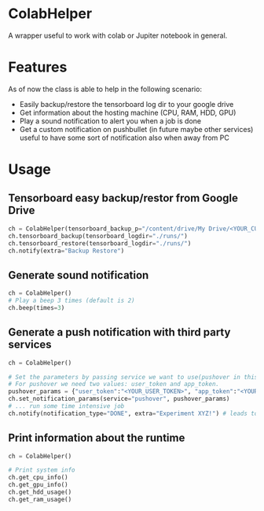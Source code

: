 # ColabHelper
A wrapper useful to work with colab or Jupiter notebook in general.

# Features
As of now the class is able to help in the following scenario:
- Easily backup/restore the tensorboard log dir to your google drive
- Get information about the hosting machine (CPU, RAM, HDD, GPU)
- Play a sound notification to alert you when a job is done
- Get a custom notification on pushbullet (in future maybe other services) useful to have some sort of notification also when away from PC

# Usage
## Tensorboard easy backup/restor from Google Drive
```python
ch = ColabHelper(tensorboard_backup_p="/content/drive/My Drive/<YOUR_CUSTOM_FOLDER_IN_DRIVE>")
ch.tensorboard_backup(tensorboard_logdir="./runs/")
ch.tensorboard_restore(tensorboard_logdir="./runs/")
ch.notify(extra="Backup Restore")
```
## Generate sound notification
```python
ch = ColabHelper()
# Play a beep 3 times (default is 2)
ch.beep(times=3)
```

## Generate a push notification with third party services
```python
ch = ColabHelper()

# Set the parameters by passing service we want to use(pushover in this example) and the parameters needed for authentication  to the set_notification_params() method.
# For pushover we need two values: user_token and app_token.
pushover_params = {"user_token":"<YOUR_USER_TOKEN>", "app_token":"<YOUR_APP_TOKEN>"}
ch.set_notification_params(service="pushover", pushover_params)
# ... run some time intensive job
ch.notify(notification_type="DONE", extra="Experiment XYZ!") # leads to ->  [<DONE>]\n<Extra>
```

## Print information about the runtime
```python
ch = ColabHelper()

# Print system info
ch.get_cpu_info()
ch.get_gpu_info()
ch.get_hdd_usage()
ch.get_ram_usage()
```
